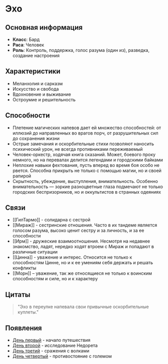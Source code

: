 # Эхо

## Основная информация
- **Класс**: Бард
- **Раса**: Человек
- **Роль**: Контроль, поддержка, голос разума (один из), разведка, создание настроения

## Характеристики
- Меланхолия и сарказм
- Искусство и свобода
- Вдохновение и выживание
- Остроумие и решительность

## Способности
- Плетение магических напевов дает ей множество способностей: от иллюзий до направленных во врагов порч, от разрушительных сил до сохранения жизни
- Острые замечания и оскорбительные стихи позволяют наносить психический урон, не всегда противниками переживаемый
- Человек-оркестр, ходячая книга сказаний. Может, боевого проку немного, но на перевалах делится легендами и городскими байками
- Неплохие навыки фехтования, пусть вперед во время боя особо не рвется. Способна прикрыть не только с помощью магии, но и своей рапирой
- Скрытность, убеждение, выступления, внимательность. Особенно внимательность — зоркие разноцветные глаза подмечают не только городских беспризорников, но и оккультистов в странных одеяниях

## Связи
- [[ГилТармо]] - солидарна с сестрой
- [[Мираж]] - сестринские отношения. Часто в их тандеме является голосом разума, высоко ценит сестру и за личность, и за ее способности
- [[Ирм]] - дружеские взаимоотношения. Несмотря на недавнее знакомство, ладят, нередко ходят втроем с Мираж и попадают в различные ситуации
- [[Цинна]] - уважение и интерес. Относится не только к способностям Цинне, но и к ее умениям себя держать и решать конфликты
- [[Морн]] – уважение, так же относящиеся не только к воинским способностям и силе, но и к характеру 

## Цитаты
> "Эхо в переулке напевала свои привычные оскорбительные куплеты."

## Появления
- [День первый](obsidian://open?vault=Project%20LUX&file=%D0%9E%D1%82%D1%87%D0%B5%D1%82%D1%8B%2F%D0%94%D0%B5%D0%BD%D1%8C%20%D0%BF%D0%B5%D1%80%D0%B2%D1%8B%D0%B9) - начало путешествия
- [День второй](obsidian://open?vault=Project%20LUX&file=%D0%9E%D1%82%D1%87%D0%B5%D1%82%D1%8B%2F%D0%94%D0%B5%D0%BD%D1%8C%20%D0%B2%D1%82%D0%BE%D1%80%D0%BE%D0%B9) - исследование Недорета
- [День третий](obsidian://open?vault=Project%20LUX&file=%D0%9E%D1%82%D1%87%D0%B5%D1%82%D1%8B%2F%D0%94%D0%B5%D0%BD%D1%8C%20%D1%82%D1%80%D0%B5%D1%82%D0%B8%D0%B9) - сражения с волками
- [День четвертый](obsidian://open?vault=Project%20LUX&file=%D0%9E%D1%82%D1%87%D0%B5%D1%82%D1%8B%2F%D0%94%D0%B5%D0%BD%D1%8C%20%D1%87%D0%B5%D1%82%D0%B2%D0%B5%D1%80%D1%82%D1%8B%D0%B9) - противостояние с големом 

